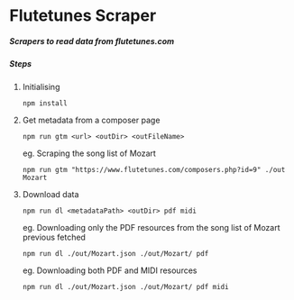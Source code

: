 # Flutetunes Scraper

##### Scrapers to read data from flutetunes.com

##### Steps

1. Initialising
   ```
   npm install
   ```

2. Get metadata from a composer page
   ```
   npm run gtm <url> <outDir> <outFileName>
   ```
   eg. Scraping the song list of Mozart
   ```
   npm run gtm "https://www.flutetunes.com/composers.php?id=9" ./out Mozart
   ```

3. Download data
   ```
   npm run dl <metadataPath> <outDir> pdf midi
   ```
   eg. Downloading only the PDF resources from the song list of Mozart previous fetched
   ```
   npm run dl ./out/Mozart.json ./out/Mozart/ pdf
   ```
   eg. Downloading both PDF and MIDI resources
   ```
   npm run dl ./out/Mozart.json ./out/Mozart/ pdf midi
   ```  

